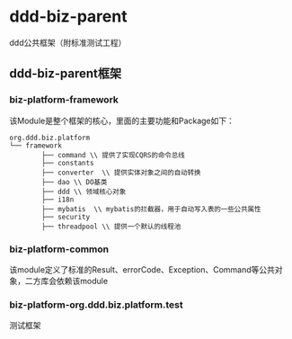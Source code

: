 # ddd-biz-parent
ddd公共框架（附标准测试工程）

## ddd-biz-parent框架

### biz-platform-framework
该Module是整个框架的核心，里面的主要功能和Package如下：
```
org.ddd.biz.platform
└── framework
        ├── command \\ 提供了实现CQRS的命令总线
        ├── constants
        ├── converter  \\ 提供实体对象之间的自动转换
        ├── dao \\ DO基类
        ├── ddd \\ 领域核心对象
        ├── i18n
        ├── mybatis  \\ mybatis的拦截器，用于自动写入表的一些公共属性
        ├── security
        ├── threadpool \\ 提供一个默认的线程池
```

### biz-platform-common
该module定义了标准的Result、errorCode、Exception、Command等公共对象，二方库会依赖该module

### biz-platform-org.ddd.biz.platform.test
测试框架